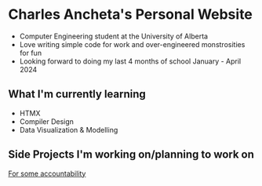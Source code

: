 # Charles Ancheta's Personal Website

- Computer Engineering student at the University of Alberta
- Love writing simple code for work and over-engineered monstrosities for fun
- Looking forward to doing my last 4 months of school January - April 2024

## What I'm currently learning

- HTMX
- Compiler Design
- Data Visualization & Modelling

## Side Projects I'm working on/planning to work on

[For some accountability](./projects#planned)

